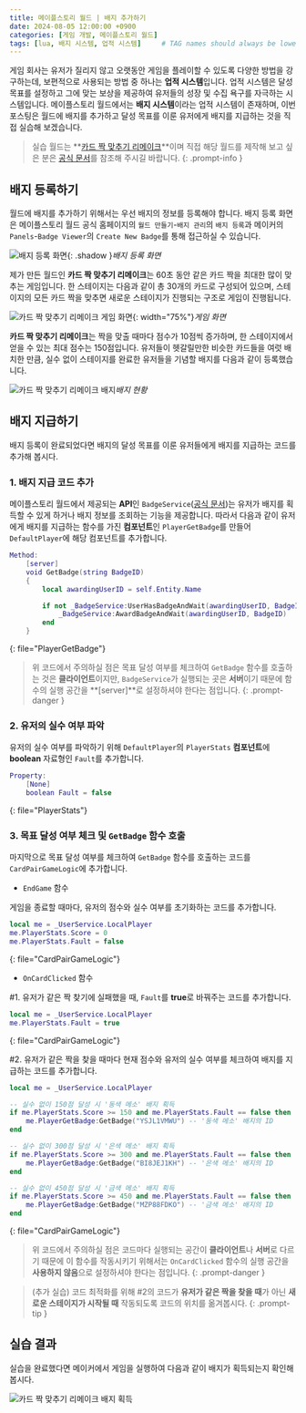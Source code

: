 ```yaml
---
title: 메이플스토리 월드 | 배지 추가하기
date: 2024-08-05 12:00:00 +0900
categories: [게임 개발, 메이플스토리 월드]
tags: [lua, 배지 시스템, 업적 시스템]     # TAG names should always be lowercase
---
```


게임 회사는 유저가 질리지 않고 오랫동안 게임을 플레이할 수 있도록 다양한 방법을 강구하는데, 보편적으로 사용되는 방법 중 하나는 **업적 시스템**입니다.
업적 시스템은 달성 목표를 설정하고 그에 맞는 보상을 제공하여 유저들의 성장 및 수집 욕구를 자극하는 시스템입니다.
메이플스토리 월드에서는 **배지 시스템**이라는 업적 시스템이 존재하며, 이번 포스팅은 월드에 배지를 추가하고 달성 목표를 이룬 유저에게 배지를 지급하는 것을 직접 실습해 보겠습니다.

> 실습 월드는 **[카드 짝 맞추기 리메이크](https://maplestoryworlds.nexon.com/ko/play/3ff4dcc62217422e94777361eeca45bb/)**이며 직접 해당 월드를 제작해 보고 싶은 분은 [공식 문서](https://maplestoryworlds-creators.nexon.com/ko/docs/?postId=550)를 참조해 주시길 바랍니다.
{: .prompt-info }

## 배지 등록하기

월드에 배지를 추가하기 위해서는 우선 배지의 정보를 등록해야 합니다.
배지 등록 화면은 메이플스토리 월드 공식 홈페이지의 `월드 만들기`-`배지 관리`의 `배지 등록`과 메이커의 `Panels`-`Badge Viewer`의 `Create New Badge`를 통해 접근하실 수 있습니다.

![배지 등록 화면](https://github.com/user-attachments/assets/623f6d29-4844-4318-a604-1c972dfea91e){: .shadow }_배지 등록 화면_

제가 만든 월드인 **카드 짝 맞추기 리메이크**는 60초 동안 같은 카드 짝을 최대한 많이 맞추는 게임입니다.
한 스테이지는 다음과 같이 총 30개의 카드로 구성되어 있으며, 스테이지의 모든 카드 짝을 맞추면 새로운 스테이지가 진행되는 구조로 게임이 진행됩니다.

![카드 짝 맞추기 리메이크 게임 화면](https://github.com/user-attachments/assets/789f1c90-c592-47eb-95b2-f4336f2f2d15){: width="75%"}_게임 화면_

**카드 짝 맞추기 리메이크**는 짝을 맞출 때마다 점수가 10점씩 증가하며, 한 스테이지에서 얻을 수 있는 최대 점수는 150점입니다.
유저들이 헷갈릴만한 비슷한 카드들을 여럿 배치한 만큼, 실수 없이 스테이지를 완료한 유저들을 기념할 배지를 다음과 같이 등록했습니다.

![카드 짝 맞추기 리메이크 배지](https://github.com/user-attachments/assets/d07704ca-2c10-416d-8049-f9783553ef54)_배지 현황_

## 배지 지급하기

배지 등록이 완료되었다면 배지의 달성 목표를 이룬 유저들에게 배지를 지급하는 코드를 추가해 봅시다.

### 1. 배지 지급 코드 추가

메이플스토리 월드에서 제공되는 **API**인 `BadgeService`([공식 문서](https://maplestoryworlds-creators.nexon.com/ko/apiReference/Services/BadgeService))는 유저가 배지를 획득할 수 있게 하거나 배지 정보를 조회하는 기능을 제공합니다.
따라서 다음과 같이 유저에게 배지를 지급하는 함수를 가진 **컴포넌트**인 `PlayerGetBadge`를 만들어 `DefaultPlayer`에 해당 컴포넌트를 추가합니다.

```lua
Method:
    [server]
    void GetBadge(string BadgeID)
    {
        local awardingUserID = self.Entity.Name

        if not _BadgeService:UserHasBadgeAndWait(awardingUserID, BadgeID) then
            _BadgeService:AwardBadgeAndWait(awardingUserID, BadgeID)
        end
    }
```
{: file="PlayerGetBadge"}

> 위 코드에서 주의하실 점은 목표 달성 여부를 체크하여 `GetBadge` 함수를 호출하는 것은 **클라이언트**이지만, `BadgeService`가 실행되는 곳은 **서버**이기 때문에 함수의 실행 공간을 **[server]**로 설정하셔야 한다는 점입니다.
{: .prompt-danger }

### 2. 유저의 실수 여부 파악

유저의 실수 여부를 파악하기 위해 `DefaultPlayer`의 `PlayerStats` **컴포넌트**에 **boolean** 자료형인 `Fault`를 추가합니다.

```lua
Property:
    [None]
    boolean Fault = false
```
{: file="PlayerStats"}

### 3. 목표 달성 여부 체크 및 `GetBadge` 함수 호출

마지막으로 목표 달성 여부를 체크하여 `GetBadge` 함수를 호출하는 코드를 `CardPairGameLogic`에 추가합니다.

- `EndGame` 함수

게임을 종료할 때마다, 유저의 점수와 실수 여부를 초기화하는 코드를 추가합니다.

```lua
local me = _UserService.LocalPlayer
me.PlayerStats.Score = 0
me.PlayerStats.Fault = false
```
{: file="CardPairGameLogic"}

- `OnCardClicked` 함수

#1. 유저가 같은 짝 찾기에 실패했을 때, `Fault`를 **true**로 바꿔주는 코드를 추가합니다.

```lua
local me = _UserService.LocalPlayer
me.PlayerStats.Fault = true
```
{: file="CardPairGameLogic"}

#2. 유저가 같은 짝을 찾을 때마다 현재 점수와 유저의 실수 여부를 체크하여 배지를 지급하는 코드를 추가합니다.

```lua
local me = _UserService.LocalPlayer

-- 실수 없이 150점 달성 시 '동색 메소' 배지 획득
if me.PlayerStats.Score >= 150 and me.PlayerStats.Fault == false then
    me.PlayerGetBadge:GetBadge("YSJL1VMWU") -- '동색 메소' 배지의 ID
end

-- 실수 없이 300점 달성 시 '은색 메소' 배지 획득
if me.PlayerStats.Score >= 300 and me.PlayerStats.Fault == false then
    me.PlayerGetBadge:GetBadge("BI8JEJ1KH") -- '은색 메소' 배지의 ID
end

-- 실수 없이 450점 달성 시 '금색 메소' 배지 획득
if me.PlayerStats.Score >= 450 and me.PlayerStats.Fault == false then
    me.PlayerGetBadge:GetBadge("MZP88FDKO") -- '금색 메소' 배지의 ID
end
```
{: file="CardPairGameLogic"}

> 위 코드에서 주의하실 점은 코드마다 실행되는 공간이 **클라이언트**나 **서버**로 다르기 때문에 이 함수를 작동시키기 위해서는 `OnCardClicked` 함수의 실행 공간을 **사용하지 않음**으로 설정하셔야 한다는 점입니다.
{: .prompt-danger }

> (추가 실습) 코드 최적화를 위해 #2의 코드가 **유저가 같은 짝을 찾을 때**가 아닌 **새로운 스테이지가 시작될 때** 작동되도록 코드의 위치를 옮겨봅시다.
{: .prompt-tip }

## 실습 결과

실습을 완료했다면 메이커에서 게임을 실행하여 다음과 같이 배지가 획득되는지 확인해 봅시다.

![카드 짝 맞추기 리메이크 배지 획득](https://github.com/user-attachments/assets/c2b5184b-26aa-4655-9459-abf091ff806d)